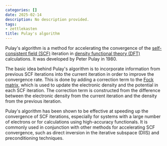 ```yaml
---
categories: []
date: 2025-02-14
description: No description provided.
tags:
- zettlekasten
title: Pulay's algorithm
---
```


Pulay's algorithm is a method for accelerating the convergence of the [self-consistent field (SCF)](self-consistent%20field%20(SCF)) iteration in [density functional theory (DFT)](density%20functional%20theory%20(DFT)) calculations. It was developed by Peter Pulay in 1980.

The basic idea behind Pulay's algorithm is to incorporate information from previous SCF iterations into the current iteration in order to improve the convergence rate. This is done by adding a correction term to the [Fock matrix](Fock%20matrix.md), which is used to update the electronic density and the potential in each SCF iteration. The correction term is constructed from the difference between the electronic density from the current iteration and the density from the previous iteration.

Pulay's algorithm has been shown to be effective at speeding up the convergence of SCF iterations, especially for systems with a large number of electrons or for calculations using high-accuracy functionals. It is commonly used in conjunction with other methods for accelerating SCF convergence, such as direct inversion in the iterative subspace (DIIS) and preconditioning techniques.